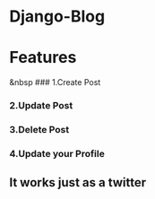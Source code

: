 # Django-Blog
# Features
  &nbsp ### 1.Create Post
   ### 2.Update Post
  ### 3.Delete Post
  ### 4.Update your Profile
## It works just as a twitter
